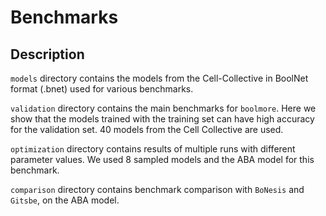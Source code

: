 # Benchmarks

## Description

`models` directory contains the models from the Cell-Collective in BoolNet format (.bnet) used for various benchmarks.

`validation` directory contains the main benchmarks for `boolmore`. Here we show that the models trained with the training set can have high accuracy for the validation set. 40 models from the Cell Collective are used.

`optimization` directory contains results of multiple runs with different parameter values. We used 8 sampled models and the ABA model for this benchmark.

`comparison` directory contains benchmark comparison with `BoNesis` and `Gitsbe`, on the ABA model.
